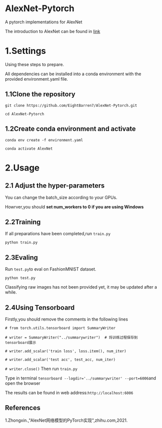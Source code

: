 # AlexNet-Pytorch
A pytorch implementations for AlexNet

The introduction to AlexNet can be found in [link](https://zhuanlan.zhihu.com/p/376526296)
# 1.Settings
Using these steps to prepare.

All dependencies can be installed into a conda environment with the provided environment.yaml file.
## 1.1Clone the repository
```git clone https://github.com/EightBarren7/AlexNet-Pytorch.git```

```cd AlexNet-Pytorch```
## 1.2Create conda environment and activate
```conda env create -f environment.yaml```

```conda activate AlexNet```
# 2.Usage
## 2.1 Adjust the hyper-parameters
You can change the batch_size according to your GPUs.

Howrver,you should **set num_workers to 0 if you are using Windows**
## 2.2Training
If all preparations have been completed,run ```train.py```

```python train.py```
## 2.3Evaling
Run ```test.py```to eval on FashionMNIST dataset.

```python test.py```

Classifying raw images has not been provided yet, it may be updated after a while.
## 2.4Using Tensorboard
Firstly,you should remove the comments in the following lines

```# from torch.utils.tensorboard import SummaryWriter```

```# writer = SummaryWriter("../summarywriter")  # 将训练过程保存到tensorboard展示```

```# writer.add_scalar('train loss', loss.item(), num_iter)```

```# writer.add_scalar('test acc', test_acc, num_iter)```

```# writer.close()```
Then run ```train.py```

Type in terminal ```tensorboard --logdir='../summarywriter' --port=6006```and open the browser

The results can be found in web address:```http://localhost:6006```
## References
1.Zhongxin.,"AlexNet网络模型的PyTorch实现",zhihu.com,2021.
